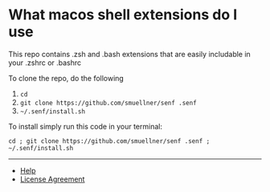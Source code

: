 # What macos shell extensions do I use

This repo contains .zsh and .bash extensions that are easily includable in your .zshrc or .bashrc

To clone the repo, do the following

1. `cd`
1. `git clone https://github.com/smuellner/senf .senf`
1. `~/.senf/install.sh`

To install simply run this code in your terminal:

`cd ; git clone https://github.com/smuellner/senf .senf ; ~/.senf/install.sh`

---
* [Help](HELP.md)
* [License Agreement](LICENSE)